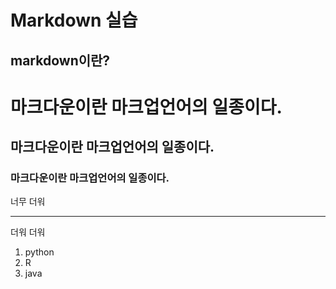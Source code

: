 Markdown 실습
===========
markdown이란?
-----------
# 마크다운이란 마크업언어의 일종이다.
## 마크다운이란 마크업언어의 일종이다.
### 마크다운이란 마크업언어의 일종이다.

너무 더워
***
더워 더워

1. python
2. R
3. java

